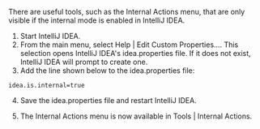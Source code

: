 [//]: # (title: Enabling Internal Mode)

<!-- Copyright 2000-2022 JetBrains s.r.o. and contributors. Use of this source code is governed by the Apache 2.0 license. -->

There are useful tools, such as the <control>Internal Actions</control> menu, that are only visible if the internal mode is enabled in IntelliJ IDEA.

<procedure title="Configuring Internal Mode">

1. Start IntelliJ IDEA.
2. From the main menu, select <menupath>Help | Edit Custom Properties...</menupath>.
  This selection opens IntelliJ IDEA's <path>idea.properties</path> file.
  If it does not exist, IntelliJ IDEA will prompt to create one.
3. Add the line shown below to the <path>idea.properties</path> file:

```properties
idea.is.internal=true
```
4. Save the <path>idea.properties</path> file and restart IntelliJ IDEA.

5. The Internal Actions menu is now available in <menupath>Tools | Internal Actions</menupath>.

</procedure>
